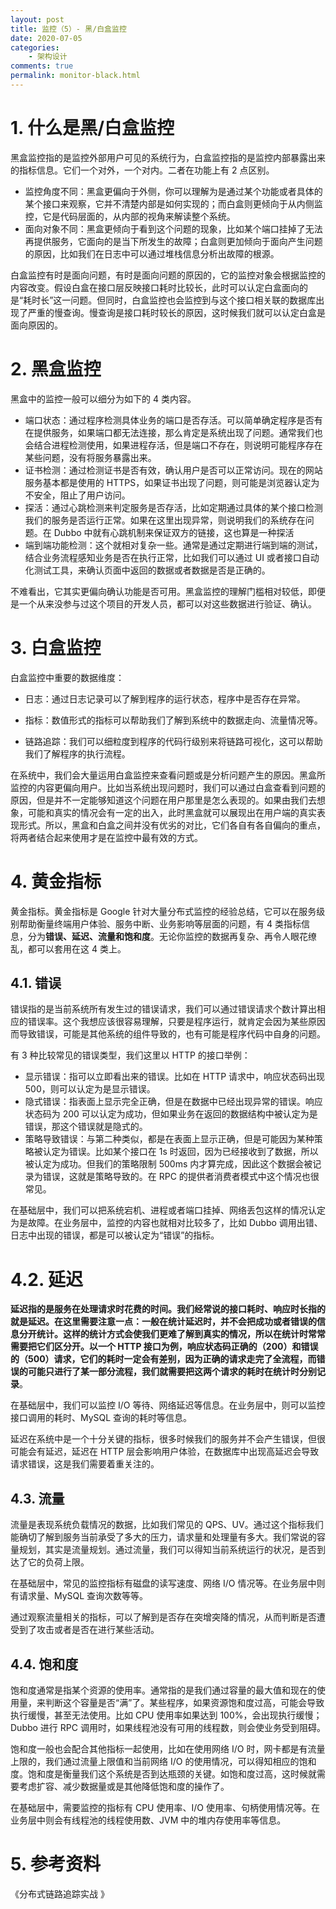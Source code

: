 ```yaml
---
layout: post
title: 监控（5）- 黑/白盒监控
date: 2020-07-05
categories:
    - 架构设计
comments: true
permalink: monitor-black.html
---
```


# 1. 什么是黑/白盒监控

黑盒监控指的是监控外部用户可见的系统行为，白盒监控指的是监控内部暴露出来的指标信息。它们一个对外，一个对内。二者在功能上有 2 点区别。

- 监控角度不同：黑盒更偏向于外侧，你可以理解为是通过某个功能或者具体的某个接口来观察，它并不清楚内部是如何实现的；而白盒则更倾向于从内侧监控，它是代码层面的，从内部的视角来解读整个系统。
- 面向对象不同：黑盒更倾向于看到这个问题的现象，比如某个端口挂掉了无法再提供服务，它面向的是当下所发生的故障；白盒则更加倾向于面向产生问题的原因，比如我们在日志中可以通过堆栈信息分析出故障的根源。

白盒监控有时是面向问题，有时是面向问题的原因的，它的监控对象会根据监控的内容改变。假设白盒在接口层反映接口耗时比较长，此时可以认定白盒面向的是“耗时长”这一问题。但同时，白盒监控也会监控到与这个接口相关联的数据库出现了严重的慢查询。慢查询是接口耗时较长的原因，这时候我们就可以认定白盒是面向原因的。

# 2. 黑盒监控

黑盒中的监控一般可以细分为如下的 4 类内容。

- 端口状态：通过程序检测具体业务的端口是否存活。可以简单确定程序是否有在提供服务，如果端口都无法连接，那么肯定是系统出现了问题。通常我们也会结合进程检测使用，如果进程存活，但是端口不存在，则说明可能程序存在某些问题，没有将服务暴露出来。
- 证书检测：通过检测证书是否有效，确认用户是否可以正常访问。现在的网站服务基本都是使用的 HTTPS，如果证书出现了问题，则可能是浏览器认定为不安全，阻止了用户访问。
- 探活：通过心跳检测来判定服务是否存活，比如定期通过具体的某个接口检测我们的服务是否运行正常。如果在这里出现异常，则说明我们的系统存在问题。在 Dubbo 中就有心跳机制来保证双方的链接，这也算是一种探活
- 端到端功能检测：这个就相对复杂一些。通常是通过定期进行端到端的测试，结合业务流程感知业务是否在执行正常，比如我们可以通过 UI 或者接口自动化测试工具，来确认页面中返回的数据或者数据是否是正确的。

不难看出，它其实更偏向确认功能是否可用。黑盒监控的理解门槛相对较低，即便是一个从来没参与过这个项目的开发人员，都可以对这些数据进行验证、确认。

# 3. 白盒监控

白盒监控中重要的数据维度：

- 日志：通过日志记录可以了解到程序的运行状态，程序中是否存在异常。

- 指标：数值形式的指标可以帮助我们了解到系统中的数据走向、流量情况等。

- 链路追踪：我们可以细粒度到程序的代码行级别来将链路可视化，这可以帮助我们了解程序的执行流程。

在系统中，我们会大量运用白盒监控来查看问题或是分析问题产生的原因。黑盒所监控的内容更偏向用户。比如当系统出现问题时，我们可以通过白盒查看到问题的原因，但是并不一定能够知道这个问题在用户那里是怎么表现的。如果由我们去想象，可能和真实的情况会有一定的出入，此时黑盒就可以展现出在用户端的真实表现形式。所以，黑盒和白盒之间并没有优劣的对比，它们各自有各自偏向的重点，将两者结合起来使用才是在监控中最有效的方式。

# 4. 黄金指标

黄金指标。黄金指标是 Google 针对大量分布式监控的经验总结，它可以在服务级别帮助衡量终端用户体验、服务中断、业务影响等层面的问题，有 4 类指标信息，分为**错误、延迟、流量和饱和度**。无论你监控的数据再复杂、再令人眼花缭乱，都可以套用在这 4 类上。

## 4.1. 错误

错误指的是当前系统所有发生过的错误请求，我们可以通过错误请求个数计算出相应的错误率。这个我想应该很容易理解，只要是程序运行，就肯定会因为某些原因而导致错误，可能是其他系统的组件导致的，也有可能是程序代码中自身的问题。

有 3 种比较常见的错误类型，我们这里以 HTTP 的接口举例：

- 显示错误：指可以立即看出来的错误。比如在 HTTP 请求中，响应状态码出现 500，则可以认定为是显示错误。
- 隐式错误：指表面上显示完全正确，但是在数据中已经出现异常的错误。响应状态码为 200 可以认定为成功，但如果业务在返回的数据结构中被认定为是错误，那这个错误就是隐式的。
- 策略导致错误：与第二种类似，都是在表面上显示正确，但是可能因为某种策略被认定为错误。比如某个接口在 1s 时返回，因为已经接收到了数据，所以被认定为成功。但我们的策略限制 500ms 内才算完成，因此这个数据会被记录为错误，这就是策略导致的。在 RPC 的提供者消费者模式中这个情况也很常见。

在基础层中，我们可以把系统宕机、进程或者端口挂掉、网络丢包这样的情况认定为是故障。在业务层中，监控的内容也就相对比较多了，比如 Dubbo 调用出错、日志中出现的错误，都是可以被认定为“错误”的指标。

# 4.2. 延迟

**延迟指的是服务在处理请求时花费的时间。**我们经常说的接口耗时、响应时长指的就是延迟。在这里需要注意一点：一般在统计延迟时，并不会把成功或者错误的信息分开统计。这样的统计方式会使我们更难了解到真实的情况，所以在统计时常常需要把它们区分开。以一个 HTTP 接口为例，响应状态码正确的（200）和错误的（500）请求，它们的耗时一定会有差别，因为**正确的请求走完了全流程，而错误的可能只进行了某一部分流程，我们就需要把这两个请求的耗时在统计时分别记录**。

在基础层中，我们可以监控 I/O 等待、网络延迟等信息。在业务层中，则可以监控接口调用的耗时、MySQL 查询的耗时等信息。

延迟在系统中是一个十分关键的指标，很多时候我们的服务并不会产生错误，但很可能会有延迟，延迟在 HTTP 层会影响用户体验，在数据库中出现高延迟会导致请求错误，这是我们需要着重关注的。

## 4.3. 流量

流量是表现系统负载情况的数据，比如我们常见的 QPS、UV。通过这个指标我们能确切了解到服务当前承受了多大的压力，请求量和处理量有多大。我们常说的容量规划，其实是流量规划。通过流量，我们可以得知当前系统运行的状况，是否到达了它的负荷上限。

在基础层中，常见的监控指标有磁盘的读写速度、网络 I/O 情况等。在业务层中则有请求量、MySQL 查询次数等等。

通过观察流量相关的指标，可以了解到是否存在突增突降的情况，从而判断是否遭受到了攻击或者是否在进行某些活动。

## 4.4. 饱和度

饱和度通常是指某个资源的使用率。通常指的是我们通过容量的最大值和现在的使用量，来判断这个容量是否“满”了。某些程序，如果资源饱和度过高，可能会导致执行缓慢，甚至无法使用。比如 CPU 使用率如果达到 100%，会出现执行缓慢；Dubbo 进行 RPC 调用时，如果线程池没有可用的线程数，则会使业务受到阻碍。

饱和度一般也会配合其他指标一起使用，比如在使用网络 I/O 时，网卡都是有流量上限的，我们通过流量上限值和当前网络 I/O 的使用情况，可以得知相应的饱和度。饱和度是衡量我们这个系统是否到达瓶颈的关键。如饱和度过高，这时候就需要考虑扩容、减少数据量或是其他降低饱和度的操作了。

在基础层中，需要监控的指标有 CPU 使用率、I/O 使用率、句柄使用情况等。在业务层中则会有线程池的线程使用数、JVM 中的堆内存使用率等信息。

# 5. 参考资料

《分布式链路追踪实战 》
